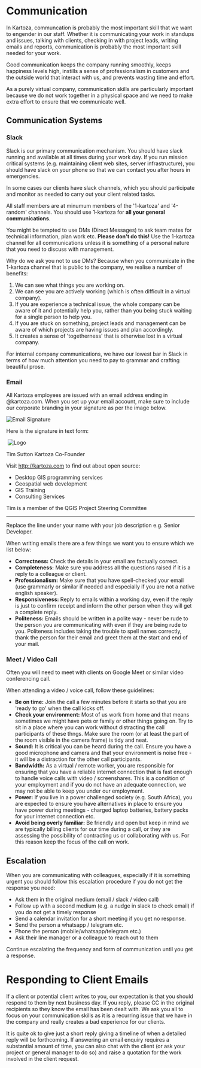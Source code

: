 # Communication

In Kartoza, communcation is probably the most important skill that we want to engender in our staff. Whether it is communicating your work in standups and issues, talking with clients, checking in with project leads, writing emails and reports, communication is probably the most important skill needed for your work.

Good communication keeps the company running smoothly, keeps happiness levels high, instills a sense of professionalism in customers and the outside world that interact with us, and prevents wasting time and effort.

As a purely virtual company, communication skills are particularly important because we do not work together in a physical space and we need to make extra effort to ensure that we communicate well.

## Communication Systems

### Slack

Slack is our primary communication mechanism. You should have slack running and available at all times during your work day. If you run mission critical systems (e.g. maintaining client web sites, server infrastructure), you should have slack on your phone so that we can contact you after hours in emergencies.

In some cases our clients have slack channels, which you should participate and monitor as needed to carry out your client related tasks.

All staff members are at minumum members of the '1-kartoza'  and '4-random' channels. You should use 1-kartoza for **all your general communications**.

You might be tempted to use DMs (Direct Messages) to ask team mates for technical information, plan work etc. **Please don't do this!** Use the 1-kartoza channel for all communications unless it is something of a personal nature that you need to discuss with management.

Why do we ask you not to use DMs? Because when you communicate in the 1-kartoza channel that is public to the company, we realise a number of benefits:

1. We can see what things you are working on.
2. We can see you are actively working (which is often difficult in a virtual company).
3. If you are experience a technical issue, the whole company can be aware of it and potentially help you, rather than you being stuck waiting for a single person to help you.
4. If you are stuck on something, project leads and management can be aware of which projects are having issues and plan accordingly.
5. It creates a sense of 'togetherness' that is otherwise lost in a virtual company.

For internal company communications, we have our lowest bar in Slack in terms of how much attention you need to pay to grammar and crafting beautiful prose.

### Email

All Kartoza employees are issued with an email address ending in @kartoza.com. When you set up your email account, make sure to include our corporate branding in your signature as per the image below.

![Email Signature](./img/email-signature.png)

Here is the signature in text form:

​
![Logo](https://ci3.googleusercontent.com/proxy/6hvwfZ1QlZbFuxyb6WzOVNJGQF7bDrGZYswzub61gu0avvYCtQXgUkWt0ljsZtVrC3lq5SQex-4p4m8Ahq0a7Vwz2gOD3Zz5=s0-d-e1-ft#https://kartoza.com/files/KartozaNewLogoThumbnail.jpg)

Tim Sutton
Kartoza Co-Founder

Visit <http://kartoza.com> to find out about open source:

* Desktop GIS programming services
* Geospatial web development
* GIS Training
* Consulting Services

Tim is a member of the QGIS Project Steering Committee

----------------------------------------------------------

Replace the line under your name with your job description e.g. Senior Developer.

When writing emails there are a few things we want you to ensure which we list below:

* **Correctness:** Check the details in your email are factually correct.
* **Completeness:** Make sure you address all the questions raised if it is a reply to a colleague or client.
* **Professionalism:** Make sure that you have spell-checked your email (use grammarly or similar if needed and especially if you are not a native english speaker).
* **Responsiveness:** Reply to emails within a working day, even if the reply is just to confirm receipt and inform the other person when they will get a complete reply.
* **Politeness:** Emails should be written in a polite way - never be rude to the person you are communicating with even if they are being rude to you. Politeness includes taking the trouble to spell names correctly, thank the person for their email and greet them at the start and end of your mail.

### Meet / Video Call

Often you will need to meet with clients on Google Meet or similar video conferencing call.

When attending a video / voice call, follow these guidelines:

* **Be on time:** Join the call a few minutes before it starts so that you are 'ready to go' when the call kicks off.
* **Check your environment:** Most of us work from home and that means sometimes we might have pets or family or other things going on. Try to sit in a place where you can work without distracting the call participants of these thngs. Make sure the room (or at least the part of the room visible in the camera frame) is tidy and neat.
* **Sound:** It is critical you can be heard during the call. Ensure you have a good microphone and camera and that your environment is noise free - it will be a distraction for the other call participants.
* **Bandwidth:** As a virtual / remote worker, you are responsible for ensuring that you have a reliable internet connection that is fast enough to handle voice calls with video / screenshares. This is a condition of your employment and if you do not have an adequate connection, we may not be able to keep you under our employment.
* **Power:** If you live in a power challenged society (e.g. South Africa), you are expected to ensure you have alternatives in place to ensure you have power during meetings - charged laptop batteries, battery packs for your internet connection etc.
* **Avoid being overly familiar:** Be friendly and open but keep in mind we are typically billing clients for our time during a call, or they are assessing the possibility of contracting us or collaborating with us. For this reason keep the focus of the call on work.
  
## Escalation

When you are communicating with colleagues, especially if it is something urgent you should follow this escalation procedure if you do not get the response you need:

* Ask them in the original medium (email / slack / video call)
* Follow up with a second medium (e.g. a nudge in slack to check email) if you do not get a timely response
* Send a calendar invitation for a short meeting if you get no response.
* Send the person a whatsapp / telegram etc.
* Phone the person (mobile/whatsapp/telegram etc.)
* Ask their line manager or a colleague to reach out to them

Continue escalating the frequency and form of communication until you get a response.

# Responding to Client Emails

If a client or potential client writes to you, our expectation is that you should respond to them by next business day. If you reply, please CC in the original recipients  so they know the email has been dealt with. We ask you all to focus on your communication skills as it is a recurring issue that we have in the company and really creates a bad experience for our clients. 

It is quite ok to give just a short reply giving a timeline of when a detailed reply will be forthcoming. If answering an email enquiry requires a substantial amount of time, you can also chat with the client (or ask your project or general manager to do so) and raise a quotation for the work involved in the client request.
